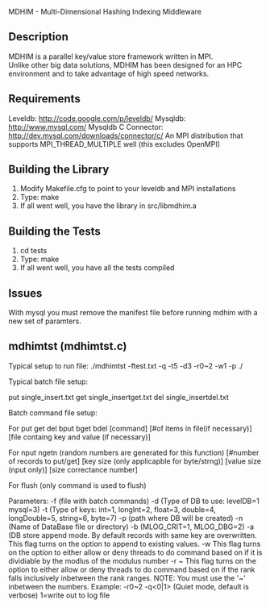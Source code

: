 MDHIM - Multi-Dimensional Hashing Indexing Middleware


Description
---------------
MDHIM is a parallel key/value store framework written in MPI.  
Unlike other big data solutions, MDHIM has been designed for an HPC 
environment and to take advantage of high speed networks.


Requirements
---------------
Leveldb: http://code.google.com/p/leveldb/
Mysqldb: http://www.mysql.com/
Mysqldb C Connector: http://dev.mysql.com/downloads/connector/c/
An MPI distribution that supports MPI_THREAD_MULTIPLE well (this excludes OpenMPI)


Building the Library
---------------
1. Modify Makefile.cfg to point to your leveldb and MPI installations
2. Type: make
3. If all went well, you have the library in src/libmdhim.a


Building the Tests
---------------
1. cd tests
2. Type: make
3. If all went well, you have all the tests compiled

Issues
---------------

With mysql you must remove the manifest file before running mdhim with a new set of paramters.


mdhimtst (mdhimtst.c)
---------------
Typical setup to run file: ./mdhimtst -ftest.txt -q -t5 -d3 -r0~2 -w1 -p ./

Typical batch file setup:

put single_insert.txt
get single_insertget.txt
del single_insertdel.txt

Batch command file setup:

For put get del bput bget bdel 
[command] [#of items in file(if necessary)] [file containg key and value (if necessary)] 

For nput ngetn (random numbers are generated for this function)
[#number of records to put/get] [key size (only applicapble for byte/strng)] [value size (nput only)] [size correctance number]

For flush (only command is used to flush)


Parameters:
 -f<BatchInputFileName> (file with batch commands)
 -d<DataBaseType> (Type of DB to use: levelDB=1 mysql=3)
 -t<IndexKeyType> (Type of keys: int=1, longInt=2, float=3, double=4, longDouble=5, string=6, byte=7)
 -p<pathForDataBase> (path where DB will be created)
 -n<DataBaseName> (Name of DataBase file or directory)
 -b<DebugLevel> (MLOG_CRIT=1, MLOG_DBG=2)
 -a (DB store append mode. By default records with same key are overwritten. This flag turns on the option to append to existing values.
 -w<Rank modlus> This flag turns on the option to either allow or deny threads to do command based on if it is dividiable by the modlus of the modulus number
 -r<lowest rank number> ~ <highest rank number>This flag turns on the option to either allow or deny threads to do command based on if the rank falls inclusively inbetween the rank ranges.  NOTE: You must use the '~' inbetween the numbers.  Example: -r0~2
 -q<0|1> (Quiet mode, default is verbose) 1=write out to log file



